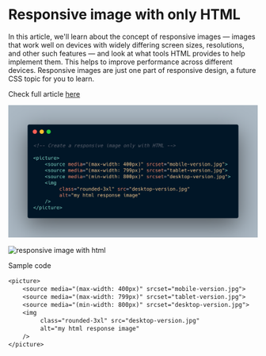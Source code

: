 # Responsive image with only HTML

In this article, we'll learn about the concept of responsive images — images that work well on devices with widely differing screen sizes, resolutions, and other such features — and look at what tools HTML provides to help implement them. This helps to improve performance across different devices. Responsive images are just one part of  responsive design, a future CSS topic for you to learn.


Check full article [here](https://developer.mozilla.org/en-US/docs/Learn/HTML/Multimedia_and_embedding/Responsive_images)

![responsive image with html](https://raw.githubusercontent.com/shayanypn/roaming-in-technology/master/html-responsive-images/preview.png)

![responsive image with html](https://raw.githubusercontent.com/shayanypn/roaming-in-technology/master/html-responsive-images/preview.gif)


Sample code

    <picture>
        <source media="(max-width: 400px)" srcset="mobile-version.jpg">
        <source media="(max-width: 799px)" srcset="tablet-version.jpg">
        <source media="(min-width: 800px)" srcset="desktop-version.jpg">
        <img
             class="rounded-3xl" src="desktop-version.jpg"
             alt="my html response image"
        />
    </picture>

